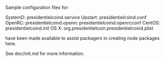 Sample configuration files for:

SystemD: presidentielcoind.service
Upstart: presidentielcoind.conf
OpenRC:  presidentielcoind.openrc
         presidentielcoind.openrcconf
CentOS:  presidentielcoind.init
OS X:    org.presidentielcoin.presidentielcoind.plist

have been made available to assist packagers in creating node packages here.

See doc/init.md for more information.
